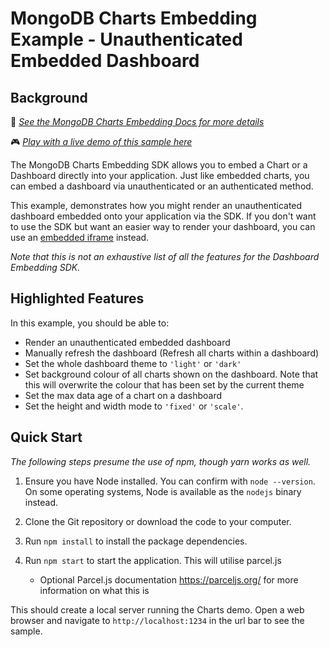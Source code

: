 # MongoDB Charts Embedding Example - Unauthenticated Embedded Dashboard

## Background

📄 _[See the MongoDB Charts Embedding Docs for more details](https://dochub.mongodb.org/core/charts-embedding-dashboards)_

🎮 _[Play with a live demo of this sample here](https://codesandbox.io/s/github/mongodb-js/charts-embed-sdk/tree/master/examples/dashboard/unauthenticated)_

The MongoDB Charts Embedding SDK allows you to embed a Chart or a Dashboard directly into your application. Just like embedded charts, you can embed a dashboard via unauthenticated or an authenticated method.

This example, demonstrates how you might render an unauthenticated dashboard embedded onto your application via the SDK. If you don't want to use the SDK but want an easier way to render your dashboard, you can use an [embedded iframe](https://dochub.mongodb.org/core/charts-embedding-dashboards-iframe) instead.

_Note that this is not an exhaustive list of all the features for the Dashboard Embedding SDK._

## Highlighted Features

In this example, you should be able to:

- Render an unauthenticated embedded dashboard
- Manually refresh the dashboard (Refresh all charts within a dashboard)
- Set the whole dashboard theme to `'light'` or `'dark'`
- Set background colour of all charts shown on the dashboard. Note that this will overwrite the colour that has been set by the current theme
- Set the max data age of a chart on a dashboard
- Set the height and width mode to `'fixed'` or `'scale'`.

## Quick Start

_The following steps presume the use of npm, though yarn works as well._

1. Ensure you have Node installed. You can confirm with `node --version`. On some operating systems, Node is available as the `nodejs` binary instead.

2. Clone the Git repository or download the code to your computer.

3. Run `npm install` to install the package dependencies.

4. Run `npm start` to start the application. This will utilise parcel.js
   - Optional Parcel.js documentation https://parceljs.org/ for more information on what this is

This should create a local server running the Charts demo. Open a web browser and navigate to `http://localhost:1234` in the url bar to see the sample.
